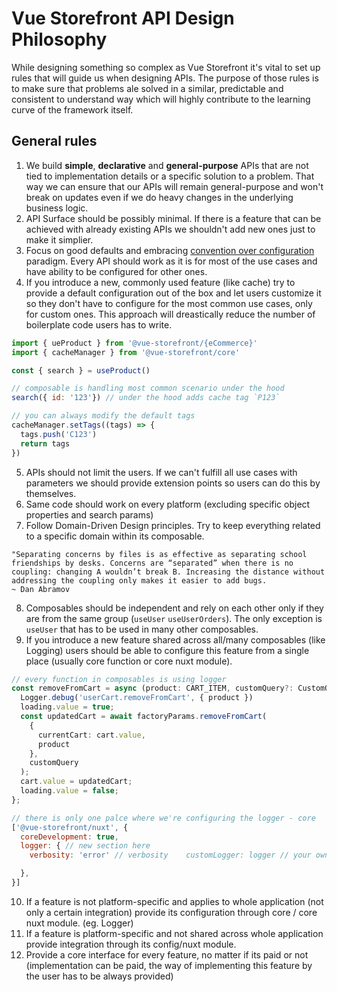 # Vue Storefront API Design Philosophy

While designing something so complex as Vue Storefront it's vital to set up rules that will guide us when designing APIs. The purpose of those rules is to make sure that problems ale solved in a similar, predictable and consistent to understand way which will highly contribute to the learning curve of the framework itself.


## General rules


1. We build **simple**, **declarative** and **general-purpose** APIs that are not tied to implementation details or a specific solution to a problem. That way we can ensure that our APIs will remain  general-purpose and won't break on updates even if we do heavy changes in the underlying business logic.
2. API Surface should be possibly minimal. If there is a feature that can be achieved with already existing APIs we shouldn't add new ones just to make it simplier.
3. Focus on good defaults and embracing [convention over configuration](https://en.wikipedia.org/wiki/Convention_over_configuration) paradigm. Every API should work as it is for most of the use cases and have ability to be configured for other ones.
4. If you introduce a new, commonly used feature (like cache) try to provide a default configuration out of the box and let users customize it so they don't have to configure for the most common use cases, only for custom ones. This approach will dreastically reduce the number of boilerplate code users has to write.
```js
import { ueProduct } from '@vue-storefront/{eCommerce}'
import { cacheManager } from '@vue-storefront/core'

const { search } = useProduct()

// composable is handling most common scenario under the hood
search({ id: '123'}) // under the hood adds cache tag `P123`

// you can always modify the default tags
cacheManager.setTags((tags) => {
  tags.push('C123')
  return tags
})
```
5. APIs should not limit the users. If we can't fulfill all use cases with parameters we should provide extension points so users can do this by themselves.
6. Same code should work on every platform (excluding specific object properties and search params)
7. Follow Domain-Driven Design principles. Try to keep everything related to a specific domain within its composable.
```
"Separating concerns by files is as effective as separating school friendships by desks. Concerns are “separated” when there is no coupling: changing A wouldn’t break B. Increasing the distance without addressing the coupling only makes it easier to add bugs.
~ Dan Abramov
```
8. Composables should be independent and rely on each other only if they are from the same group (`useUser` `useUserOrders`). The only exception is `useUser` that has to be used in many other composables.
9. If you introduce a new feature shared across all/many composables (like Logging) users should be able to configure this feature from a single place (usually core function or core nuxt module).
```ts
// every function in composables is using logger
const removeFromCart = async (product: CART_ITEM, customQuery?: CustomQuery) => {
  Logger.debug('userCart.removeFromCart', { product })
  loading.value = true;
  const updatedCart = await factoryParams.removeFromCart(
    {
      currentCart: cart.value,
      product
    },
    customQuery
  );
  cart.value = updatedCart;
  loading.value = false;
};
```
```js
// there is only one palce where we're configuring the logger - core
['@vue-storefront/nuxt', {
  coreDevelopment: true,
  logger: { // new section here
    verbosity: 'error' // verbosity    customLogger: logger // your own implementation as function

  },
}]
```
10. If a feature is not platform-specific and applies to whole application (not only a certain integration) provide its configuration through core / core nuxt module. (eg. Logger)
11. If a feature is platform-specific and not shared across whole application provide integration through its config/nuxt module.
12. Provide a core interface for every feature, no matter if its paid or not (implementation can be paid, the way of implementing this feature by the user has to be always provided)